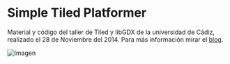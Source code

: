 Simple Tiled Platformer
=======================

Material y código del taller de Tiled y libGDX de la universidad de Cádiz, realizado el 28 de Noviembre del 2014. Para más información mirar el [blog](http://talleradvuca.wordpress.com/talleres/juego-de-plataformas-con-tiled-y-libgdx/).

![Imagen](https://talleradvuca.files.wordpress.com/2014/11/simplytiledplatformer.png)
